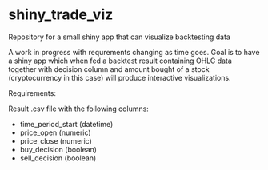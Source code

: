 # shiny_trade_viz
Repository for a small shiny app that can visualize backtesting data

A work in progress with requrements changing as time goes. Goal is to have a shiny app which when fed a 
backtest result containing OHLC data together with decision column and amount bought of a stock (cryptocurrency in this case)
will produce interactive visualizations. 


Requirements:

Result .csv file with the following columns:

* time_period_start (datetime)
* price_open (numeric)
* price_close (numeric)
* buy_decision (boolean)
* sell_decision (boolean)
